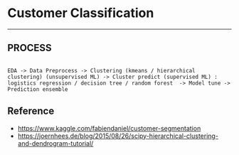 # Customer Classification 



---
## PROCESS

```

EDA -> Data Preprocess -> Clustering (kmeans / hierarchical clustering) (unsupervised ML) -> Cluster predict (supervised ML) : logistics regression / decision tree / random forest  -> Model tune -> Prediction ensemble

```


## Reference 


- https://www.kaggle.com/fabiendaniel/customer-segmentation
- https://joernhees.de/blog/2015/08/26/scipy-hierarchical-clustering-and-dendrogram-tutorial/
